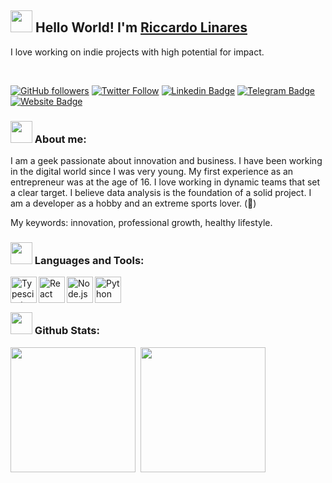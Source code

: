 ## <img src="https://github.com/riccardolinares/riccardolinares/blob/master/docs/img/hi.gif" width="35" /> Hello World! I'm [Riccardo Linares](https://www.github.com/riccardolinares)

I love working on indie projects with high potential for impact.

<br/>

[![GitHub followers](https://img.shields.io/github/followers/riccardolinares?style=social)](https://www.github.com/riccardolinares)
[![Twitter Follow](https://img.shields.io/twitter/follow/riccardolinares?style=social)](https://www.twitter.com/riccardolinares)
[![Linkedin Badge](https://img.shields.io/badge/-riccardolinares-blue?style=flat-square&logo=Linkedin&logoColor=white&link=https://www.linkedin.com/in/riccardolinares/)](https://www.linkedin.com/in/riccardolinares/)
[![Telegram Badge](https://img.shields.io/badge/-riccardolinares-grey?style=flat-square&logo=Telegram&logoColor=white&link=https://t.me/riccardolinares)](https://t.me/riccardolinares)
[![Website Badge](https://img.shields.io/badge/-riccardolinares-darkgreen?style=flat-square&logo=Safari&logoColor=white&link=https://riccardolinares.me)](https://riccardolinares.me)


### <img src="https://github.com/riccardolinares/riccardolinares/blob/master/docs/img/hello.png" width="35" /> About me:

I am a geek passionate about innovation and business.
I have been working in the digital world since I was very young.
My first experience as an entrepreneur was at the age of 16.
I love working in dynamic teams that set a clear target.
I believe data analysis is the foundation of a solid project.
I am a developer as a hobby and an extreme sports lover. (🏓)

My keywords: innovation, professional growth, healthy lifestyle.


### <img src="https://github.com/riccardolinares/riccardolinares/blob/master/docs/img/working.png" width="35" /> Languages and Tools:


<a href="https://www.typescriptlang.org/" target="_blank"><img align="left" alt="Typescirpt" height ="42px" src="https://raw.githubusercontent.com/rahul-jha98/github_readme_icons/main/language_and_tools/square/typescript/typescript.svg"></a>
<a href="https://reactjs.org/" target="_blank"> <img align="left" alt="React" height ="42px" src="https://raw.githubusercontent.com/rahul-jha98/github_readme_icons/main/language_and_tools/square/react/react.svg"></a>
<a href="https://nodejs.org" target="_blank"><img align="left" alt="Node.js" height ="42px" src="https://raw.githubusercontent.com/rahul-jha98/github_readme_icons/main/language_and_tools/square/node/node.svg"></a>
<a href="https://www.python.org" target="_blank"><img align="left" alt="Python" height ="42px" src="https://raw.githubusercontent.com/rahul-jha98/github_readme_icons/main/language_and_tools/square/python/python.svg"></a>

<br/><br/>

### <img src="https://github.com/riccardolinares/riccardolinares/blob/master/docs/img/angel.png" width="35" /> Github Stats:

<img height=200 align="center" src="https://github-readme-stats-git-master-riccardolinares-projects.vercel.app/api?username=riccardolinares&theme=transparent" />&nbsp;&nbsp;<img height=200 align="center" src="https://github-readme-stats-git-master-riccardolinares-projects.vercel.app/api/top-langs?username=riccardolinares&layout=compact&langs_count=8&card_width=320&theme=transparent" />


